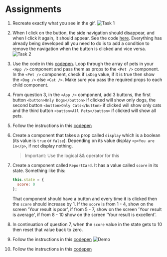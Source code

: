 # Assignments

1. Recreate exactly what you see in the gif.
   ![Task 1](https://raw.githubusercontent.com/rotimi-best/react-conditional-rendering/master/src/assets/login_logout_demo.gif)

2. When I click on the button, the side navigation should disappear, and when I click it again, it should appear. See the code [here](https://jsfiddle.net/alcidesqueiroz/zwrpna7u/). Everything has already being developed all you need to do is to add a condition to remove the navigation when the button is clicked and vice versa.
   ![Task 2](https://raw.githubusercontent.com/rotimi-best/react-conditional-rendering/master/src/assets/nav_demo.gif)

3. Use the code in this [codepen](https://codepen.io/RB_Projects/pen/bGGWdPg). Loop through the array of pets in your `<App />` component and pass them as props to the `<Pet />` component. In the `<Pet />` component, check if `isDog` value, if it is true then show the `<Dog />` else `<Cat />`. Make sure you pass the required props to each child component.

4. From question 3, in the `<App />` component, add 3 buttons, the first button `<button>Only Dogs</button>` if clicked will show only dogs, the second button `<button>Only Cats</button>` if clicked will show only cats and the third button `<button>All Pets</button>` if clicked will show all pets.

5. Follow the instructions in this [codepen](https://codepen.io/RB_Projects/pen/eYYWpyx)

6. Create a component that takes a prop called `display` which is a boolean (its value is `true` or `false`). Depending on its value display `<p>You are in</p>`, if not display nothing.

   > Important: Use the logical && operator for this

7. Create a component called `ReportCard`. It has a value called `score` in its state. Something like this:

   ```javascript
   this.state = {
     score: 0
   };
   ```

   That component should have a button and every time it is clicked then the `score` should increase by 1. If the `score` is from 1 - 4, show on the screen 'Your result is poor', if from 5 - 7, show on the screen 'Your result is average', if from 8 - 10 show on the screen 'Your result is excellent'.

8. In continuation of question 7, when the `score` value in the state gets to 10 then reset that value back to zero.

9. Follow the instructions in this [codepen](https://codepen.io/RB_Projects/pen/xxxdZad)
   ![Demo](https://raw.githubusercontent.com/rotimi-best/react-conditional-rendering/master/src/assets/user_list_if_admin.png)

10. Follow the instructions in this [codepen](https://codepen.io/RB_Projects/pen/XWWRdWR)
